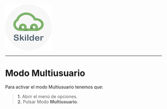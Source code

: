 ![sima2](images/LogoSilderCloud_mini.png)  
   
---       
  
# Modo Multiusuario  
  
Para activar el modo Multiusuario tenemos que:  
  
 > **1.** Abrir el menú de opciones.  
 > **2.** Pulsar Modo **Multiusuario**.  
  

